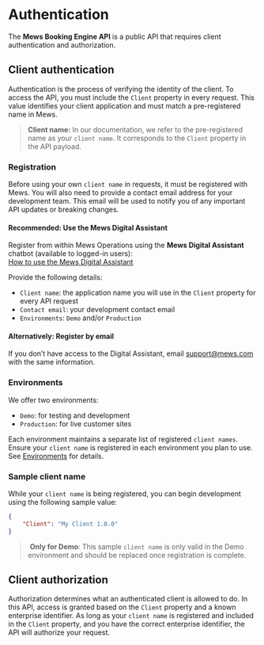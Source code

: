 # Authentication

The __Mews Booking Engine API__ is a public API that requires client authentication and authorization. 

## Client authentication

Authentication is the process of verifying the identity of the client. To access the API, you must include the `Client` property in every request. This value identifies your client application and must match a pre-registered name in Mews.

> **Client name:** In our documentation, we refer to the pre-registered name as your `client name`. It corresponds to the `Client` property in the API payload.

### Registration

Before using your own `client name` in requests, it must be registered with Mews. You will also need to provide a contact email address for your development team. This email will be used to notify you of any important API updates or breaking changes.

#### Recommended: Use the Mews Digital Assistant

Register from within Mews Operations using the **Mews Digital Assistant** chatbot (available to logged-in users):  
[How to use the Mews Digital Assistant](https://help.mews.com/s/article/How-to-use-the-Mews-Digital-Assistant)

Provide the following details:

* `Client name`: the application name you will use in the `Client` property for every API request
* `Contact email`: your development contact email
* `Environments`: `Demo` and/or `Production`

#### Alternatively: Register by email

If you don’t have access to the Digital Assistant, email [support@mews.com](mailto:support@mews.com) with the same information.

### Environments

We offer two environments:

- `Demo`: for testing and development
- `Production`: for live customer sites

Each environment maintains a separate list of registered `client names`. Ensure your `client name` is registered in each environment you plan to use. See [Environments](environments.md) for details.

### Sample client name

While your `client name` is being registered, you can begin development using the following sample value:

```json
{
    "Client": "My Client 1.0.0"
}
```

>️ **Only for Demo**: This sample `client name` is only valid in the Demo environment and should be replaced once registration is complete.

## Client authorization

Authorization determines what an authenticated client is allowed to do. In this API, access is granted based on the `Client` property and a known enterprise identifier. As long as your `client name` is registered and included in the `Client` property, and you have the correct enterprise identifier, the API will authorize your request.
